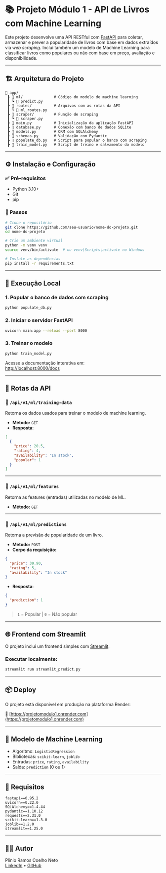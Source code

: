 # 📚 Projeto Módulo 1 - API de Livros com Machine Learning

Este projeto desenvolve uma API RESTful com [FastAPI](https://fastapi.tiangolo.com/) para coletar, armazenar e prever a popularidade de livros com base em dados extraídos via *web scraping*. Inclui também um modelo de Machine Learning para classificar livros como populares ou não com base em preço, avaliação e disponibilidade.

---

## 🏗️ Arquitetura do Projeto

```
📁 app/
 ┣ 📂 ml/              # Código do modelo de machine learning
 ┃ ┗ 📄 predict.py
 ┣ 📂 routes/          # Arquivos com as rotas da API
 ┃ ┗ 📄 ml_routes.py
 ┣ 📂 scraper/         # Função de scraping
 ┃ ┗ 📄 scraper.py
 ┣ 📄 main.py          # Inicialização da aplicação FastAPI
 ┣ 📄 database.py      # Conexão com banco de dados SQLite
 ┣ 📄 models.py        # ORM com SQLAlchemy
 ┣ 📄 schemas.py       # Validação com Pydantic
 ┣ 📄 populate_db.py   # Script para popular o banco com scraping
 ┣ 📄 train_model.py   # Script de treino e salvamento do modelo
```

---

## ⚙️ Instalação e Configuração

### ✅ Pré-requisitos

- Python 3.10+
- Git
- pip

### 🔧 Passos

```bash
# Clone o repositório
git clone https://github.com/seu-usuario/nome-do-projeto.git
cd nome-do-projeto

# Crie um ambiente virtual
python -m venv venv
source venv/bin/activate  # ou venv\Scripts\activate no Windows

# Instale as dependências
pip install -r requirements.txt
```

---

## 🚀 Execução Local


### 1. Popular o banco de dados com scraping

```bash
python populate_db.py
```

### 2. Iniciar o servidor FastAPI

```bash
uvicorn main:app --reload --port 8000
```

### 3. Treinar o modelo

```bash
python train_model.py
```

Acesse a documentação interativa em:  
[http://localhost:8000/docs](http://localhost:8000/docs)

---

## 📡 Rotas da API

### 📘 `/api/v1/ml/training-data`  
Retorna os dados usados para treinar o modelo de machine learning.

- **Método:** `GET`  
- **Resposta:**
```json
[
  {
    "price": 20.5,
    "rating": 4,
    "availability": "In stock",
    "popular": 1
  }
]
```

---

### 🔧 `/api/v1/ml/features`  
Retorna as features (entradas) utilizadas no modelo de ML.

- **Método:** `GET`

---

### 🤖 `/api/v1/ml/predictions`  
Retorna a previsão de popularidade de um livro.

- **Método:** `POST`  
- **Corpo da requisição:**

```json
{
  "price": 39.90,
  "rating": 5,
  "availability": "In stock"
}
```

- **Resposta:**
```json
{
  "prediction": 1
}
```
> `1` = Popular | `0` = Não popular

---

## 🌐 Frontend com Streamlit

O projeto inclui um frontend simples com [Streamlit](https://streamlit.io/).

### Executar localmente:

```bash
streamlit run streamlit_predict.py
```

---

## 📦 Deploy

O projeto está disponível em produção na plataforma Render:

🔗 [https://projetomodulo1.onrender.com](https://projetomodulo1.onrender.com)

---

## 🧠 Modelo de Machine Learning

- Algoritmo: `LogisticRegression`
- Bibliotecas: `scikit-learn`, `joblib`
- Entradas: `price`, `rating`, `availability`
- Saída: `prediction` (0 ou 1)

---

## 📁 Requisitos

```
fastapi==0.95.2
uvicorn==0.22.0
SQLAlchemy==1.4.44
pydantic==1.10.12
requests==2.31.0
scikit-learn==1.3.0
joblib==1.2.0
streamlit==1.25.0
```

---

## 👨‍💻 Autor

Plínio Ramos Coelho Neto  
[LinkedIn](https://www.linkedin.com/in/seu-perfil) • [GitHub](https://github.com/seu-usuario)
